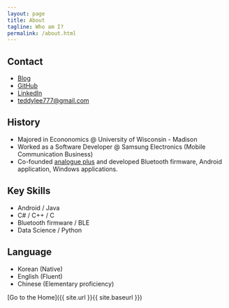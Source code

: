 ```yaml
---
layout: page
title: About
tagline: Who am I?
permalink: /about.html
---
```


## Contact
+ [Blog](https://teddylee777.github.io)
+ [GitHub](https://github.com/teddylee777)
+ [LinkedIn](https://www.linkedin.com/in/teddy-lee/)
+ <teddylee777@gmail.com>

## History
+ Majored in Econonomics @ University of Wisconsin - Madison
+ Worked as a Software Developer @ Samsung Electronics (Mobile Communication Business)
+ Co-founded [analogue plus](https://www.analogue-plus.com) and developed Bluetooth firmware, Android application, Windows applications.

## Key Skills
+ Android / Java
+ C# / C++ / C
+ Bluetooth firmware / BLE
+ Data Science / Python

## Language
+ Korean (Native)
+ English (Fluent)
+ Chinese (Elementary proficiency)

[Go to the Home]({{ site.url }}{{ site.baseurl }})
